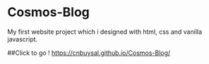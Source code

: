 # Cosmos-Blog
My first website project which i designed with html, css and vanilla javascript.

##Click to go !
https://cnbuysal.github.io/Cosmos-Blog/
